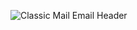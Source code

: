![Classic Mail Email Header](https://user-images.githubusercontent.com/87555833/137069401-5229191b-217d-4b58-9ec1-f6b47497949d.png)
